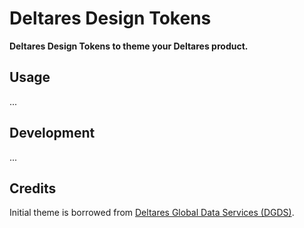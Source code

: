 # Deltares Design Tokens

**Deltares Design Tokens to theme your Deltares product.**

## Usage

...

## Development

...

## Credits

Initial theme is borrowed from [Deltares Global Data Services (DGDS)](https://github.com/openearth/dgds-front-end/blob/43f439c4b14d3ace551fc80b1df44709050af85d/lib/styling/colors.js).
